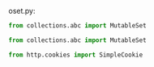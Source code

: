 oset.py:
```python
from collections.abc import MutableSet
```

```python
from collections.abc import MutableSet
```

```python
from http.cookies import SimpleCookie
```
